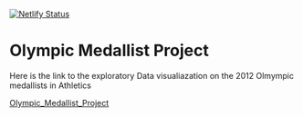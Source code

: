 [![Netlify Status](https://api.netlify.com/api/v1/badges/0c50f38e-c269-4567-ac4a-ea03fd3ba237/deploy-status)](https://app.netlify.com/sites/olympic-medallist-visuals/deploys)
# Olympic Medallist Project

Here is the link to the exploratory Data visualiazation on the 2012 Olmympic medallists in Athletics

[Olympic_Medallist_Project](https://olympic-medallist-visuals.netlify.app/)
